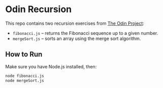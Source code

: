 # Odin Recursion

This repo contains two recursion exercises from [The Odin Project](https://www.theodinproject.com/):

- `fibonacci.js` – returns the Fibonacci sequence up to a given number.
- `mergeSort.js` – sorts an array using the merge sort algorithm.

## How to Run

Make sure you have Node.js installed, then:

```bash
node fibonacci.js
node mergeSort.js
```
